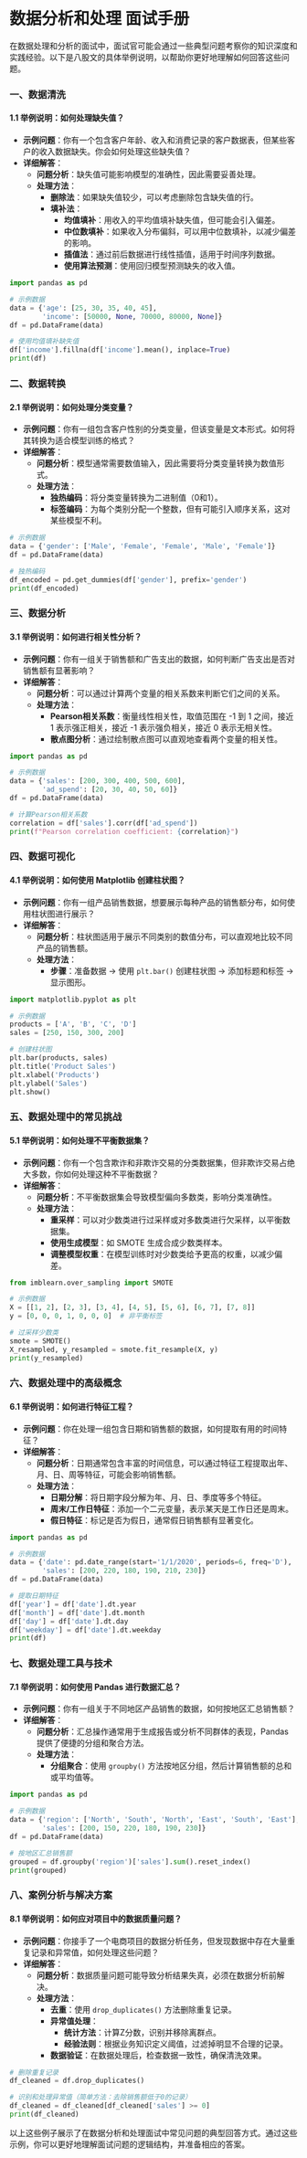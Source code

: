 # 数据分析和处理 面试手册

在数据处理和分析的面试中，面试官可能会通过一些典型问题考察你的知识深度和实践经验。以下是八股文的具体举例说明，以帮助你更好地理解如何回答这些问题。

### 一、数据清洗

#### 1.1 **举例说明：如何处理缺失值？**
- **示例问题**：你有一个包含客户年龄、收入和消费记录的客户数据表，但某些客户的收入数据缺失。你会如何处理这些缺失值？
- **详细解答**：
  - **问题分析**：缺失值可能影响模型的准确性，因此需要妥善处理。
  - **处理方法**：
    - **删除法**：如果缺失值较少，可以考虑删除包含缺失值的行。
    - **填补法**：
      - **均值填补**：用收入的平均值填补缺失值，但可能会引入偏差。
      - **中位数填补**：如果收入分布偏斜，可以用中位数填补，以减少偏差的影响。
      - **插值法**：通过前后数据进行线性插值，适用于时间序列数据。
      - **使用算法预测**：使用回归模型预测缺失的收入值。

```python
import pandas as pd

# 示例数据
data = {'age': [25, 30, 35, 40, 45],
        'income': [50000, None, 70000, 80000, None]}
df = pd.DataFrame(data)

# 使用均值填补缺失值
df['income'].fillna(df['income'].mean(), inplace=True)
print(df)
```

### 二、数据转换

#### 2.1 **举例说明：如何处理分类变量？**
- **示例问题**：你有一组包含客户性别的分类变量，但该变量是文本形式。如何将其转换为适合模型训练的格式？
- **详细解答**：
  - **问题分析**：模型通常需要数值输入，因此需要将分类变量转换为数值形式。
  - **处理方法**：
    - **独热编码**：将分类变量转换为二进制值（0和1）。
    - **标签编码**：为每个类别分配一个整数，但有可能引入顺序关系，这对某些模型不利。

```python
# 示例数据
data = {'gender': ['Male', 'Female', 'Female', 'Male', 'Female']}
df = pd.DataFrame(data)

# 独热编码
df_encoded = pd.get_dummies(df['gender'], prefix='gender')
print(df_encoded)
```

### 三、数据分析

#### 3.1 **举例说明：如何进行相关性分析？**
- **示例问题**：你有一组关于销售额和广告支出的数据，如何判断广告支出是否对销售额有显著影响？
- **详细解答**：
  - **问题分析**：可以通过计算两个变量的相关系数来判断它们之间的关系。
  - **处理方法**：
    - **Pearson相关系数**：衡量线性相关性，取值范围在 -1 到 1 之间，接近 1 表示强正相关，接近 -1 表示强负相关，接近 0 表示无相关性。
    - **散点图分析**：通过绘制散点图可以直观地查看两个变量的相关性。

```python
import pandas as pd

# 示例数据
data = {'sales': [200, 300, 400, 500, 600],
        'ad_spend': [20, 30, 40, 50, 60]}
df = pd.DataFrame(data)

# 计算Pearson相关系数
correlation = df['sales'].corr(df['ad_spend'])
print(f"Pearson correlation coefficient: {correlation}")
```

### 四、数据可视化

#### 4.1 **举例说明：如何使用 Matplotlib 创建柱状图？**
- **示例问题**：你有一组产品销售数据，想要展示每种产品的销售额分布，如何使用柱状图进行展示？
- **详细解答**：
  - **问题分析**：柱状图适用于展示不同类别的数值分布，可以直观地比较不同产品的销售额。
  - **处理方法**：
    - **步骤**：准备数据 -> 使用 `plt.bar()` 创建柱状图 -> 添加标题和标签 -> 显示图形。

```python
import matplotlib.pyplot as plt

# 示例数据
products = ['A', 'B', 'C', 'D']
sales = [250, 150, 300, 200]

# 创建柱状图
plt.bar(products, sales)
plt.title('Product Sales')
plt.xlabel('Products')
plt.ylabel('Sales')
plt.show()
```

### 五、数据处理中的常见挑战

#### 5.1 **举例说明：如何处理不平衡数据集？**
- **示例问题**：你有一个包含欺诈和非欺诈交易的分类数据集，但非欺诈交易占绝大多数，你如何处理这种不平衡数据？
- **详细解答**：
  - **问题分析**：不平衡数据集会导致模型偏向多数类，影响分类准确性。
  - **处理方法**：
    - **重采样**：可以对少数类进行过采样或对多数类进行欠采样，以平衡数据集。
    - **使用生成模型**：如 SMOTE 生成合成少数类样本。
    - **调整模型权重**：在模型训练时对少数类给予更高的权重，以减少偏差。

```python
from imblearn.over_sampling import SMOTE

# 示例数据
X = [[1, 2], [2, 3], [3, 4], [4, 5], [5, 6], [6, 7], [7, 8]]
y = [0, 0, 0, 1, 0, 0, 0]  # 非平衡标签

# 过采样少数类
smote = SMOTE()
X_resampled, y_resampled = smote.fit_resample(X, y)
print(y_resampled)
```

### 六、数据处理中的高级概念

#### 6.1 **举例说明：如何进行特征工程？**
- **示例问题**：你在处理一组包含日期和销售额的数据，如何提取有用的时间特征？
- **详细解答**：
  - **问题分析**：日期通常包含丰富的时间信息，可以通过特征工程提取出年、月、日、周等特征，可能会影响销售额。
  - **处理方法**：
    - **日期分解**：将日期字段分解为年、月、日、季度等多个特征。
    - **周末/工作日特征**：添加一个二元变量，表示某天是工作日还是周末。
    - **假日特征**：标记是否为假日，通常假日销售额有显著变化。

```python
import pandas as pd

# 示例数据
data = {'date': pd.date_range(start='1/1/2020', periods=6, freq='D'),
        'sales': [200, 220, 180, 190, 210, 230]}
df = pd.DataFrame(data)

# 提取日期特征
df['year'] = df['date'].dt.year
df['month'] = df['date'].dt.month
df['day'] = df['date'].dt.day
df['weekday'] = df['date'].dt.weekday
print(df)
```

### 七、数据处理工具与技术

#### 7.1 **举例说明：如何使用 Pandas 进行数据汇总？**
- **示例问题**：你有一组关于不同地区产品销售的数据，如何按地区汇总销售额？
- **详细解答**：
  - **问题分析**：汇总操作通常用于生成报告或分析不同群体的表现，Pandas 提供了便捷的分组和聚合方法。
  - **处理方法**：
    - **分组聚合**：使用 `groupby()` 方法按地区分组，然后计算销售额的总和或平均值等。

```python
import pandas as pd

# 示例数据
data = {'region': ['North', 'South', 'North', 'East', 'South', 'East'],
        'sales': [200, 150, 220, 180, 190, 230]}
df = pd.DataFrame(data)

# 按地区汇总销售额
grouped = df.groupby('region')['sales'].sum().reset_index()
print(grouped)
```

### 八、案例分析与解决方案

#### 8.1 **举例说明：如何应对项目中的数据质量问题？**
- **示例问题**：你接手了一个电商项目的数据分析任务，但发现数据中存在大量重复记录和异常值，如何处理这些问题？
- **详细解答**：
  - **问题分析**：数据质量问题可能导致分析结果失真，必须在数据分析前解决。
  - **处理方法**：
    - **去重**：使用 `drop_duplicates()` 方法删除重复记录。
    - **异常值处理**：
      - **统计方法**：计算Z分数，识别并移除离群点。
      - **经验法则**：根据业务知识定义阈值，过滤掉明显不合理的记录。
    - **数据验证**：在数据处理后，检查数据一致性，确保清洗效果。

```python
# 删除重复记录
df_cleaned = df.drop_duplicates()

# 识别和处理异常值（简单方法：去除销售额低于0的记录）
df_cleaned = df_cleaned[df_cleaned['sales'] >= 0]
print(df_cleaned)
```

以上这些例子展示了在数据分析和处理面试中常见问题的典型回答方式。通过这些示例，你可以更好地理解面试问题的逻辑结构，并准备相应的答案。
